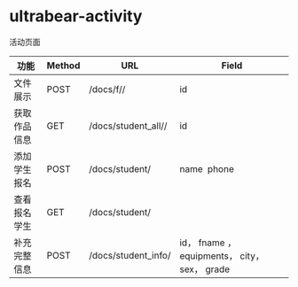 # ultrabear-activity

活动页面	

| 功能         | Method | URL                     | Field                                        |
| ------------ | ------ | ----------------------- | -------------------------------------------- |
| 文件展示     | POST   | /docs/f/<id>/           | id                                           |
| 获取作品信息 | GET    | /docs/student_all/<id>/ | id                                           |
| 添加学生报名 | POST   | /docs/student/          | name  phone                                  |
| 查看报名学生 | GET    | /docs/student/          |                                              |
| 补充完整信息 | POST   | /docs/student_info/     | id， fname ，equipments， city， sex， grade |